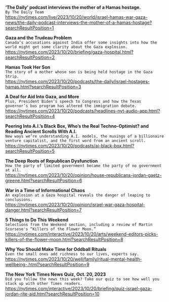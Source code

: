 **‘The Daily’ podcast interviews the mother of a Hamas hostage.**\
`By The Daily Team`\
https://nytimes.com/live/2023/10/20/world/israel-hamas-war-gaza-news/the-daily-podcast-interviews-the-mother-of-a-hamas-hostage?searchResultPosition=1

**Gaza and the Trudeau Problem**\
`Canada’s accusations against India offer some insights into how the world might get some clarity about the Gaza explosion.`\
https://nytimes.com/2023/10/20/briefing/gaza-hospital.html?searchResultPosition=2

**Hamas Took Her Son**\
`The story of a mother whose son is being held hostage in the Gaza Strip.`\
https://nytimes.com/2023/10/20/podcasts/the-daily/israel-hostages-hamas.html?searchResultPosition=3

**A Deal for Aid Into Gaza, and More**\
`Plus, President Biden’s speech to Congress and how the Texas governor’s bus program has altered the immigration debate.`\
https://nytimes.com/2023/10/20/podcasts/headlines-nyt-audio-app.html?searchResultPosition=4

**Peering Into A.I.’s Black Box, Who’s the Real Techno-Optimist? and Reading Ancient Scrolls With A.I.**\
`New ways we’re understanding A.I. models, the musings of a billionaire venture capitalist, and the first word from an ancient scroll.`\
https://nytimes.com/2023/10/20/podcasts/ai-black-box.html?searchResultPosition=5

**The Deep Roots of Republican Dysfunction**\
`How the party of limited government became the party of no government at all.`\
https://nytimes.com/2023/10/20/opinion/house-republicans-jordan-gaetz-greene.html?searchResultPosition=6

**War in a Time of Informational Chaos**\
`An explosion at a Gaza hospital reveals the danger of leaping to conclusions.`\
https://nytimes.com/2023/10/20/opinion/israel-war-gaza-hospital-danger.html?searchResultPosition=7

**5 Things to Do This Weekend**\
`Selections from the Weekend section, including a review of Martin Scorsese's “Killers of the Flower Moon.”`\
https://nytimes.com/interactive/2023/10/20/arts/weekend-editors-picks-killers-of-the-flower-moon.html?searchResultPosition=8

**Why You Should Make Time for Oddball Rituals**\
`Even the small ones add richness to our lives, experts say.`\
https://nytimes.com/2023/10/20/well/family/ritual-mental-health-wellbeing-.html?searchResultPosition=9

**The New York Times News Quiz, Oct. 20, 2023**\
`Did you follow the news this week? Take our quiz to see how well you stack up with other Times readers.`\
https://nytimes.com/interactive/2023/10/20/briefing/quiz-israel-gaza-jordan-rite-aid.html?searchResultPosition=10

